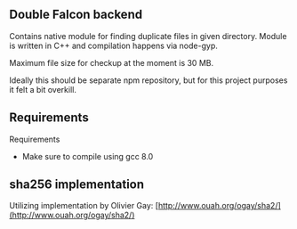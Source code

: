 ## Double Falcon backend

Contains native module for finding duplicate files in given directory. Module is written in C++ and compilation happens via node-gyp.

Maximum file size for checkup at the moment is 30 MB.

Ideally this should be separate npm repository, but for this project purposes it felt a bit overkill.

## Requirements

Requirements

- Make sure to compile using gcc 8.0

## sha256 implementation

Utilizing implementation by Olivier Gay: [http://www.ouah.org/ogay/sha2/](http://www.ouah.org/ogay/sha2/)
